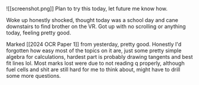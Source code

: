 ![[screenshot.png]] Plan to try this today, let future me know how.

Woke up honestly shocked, thought today was a school day and cane downstairs to find brother on the VR. Got up with no scrolling or anything today, feeling pretty good.

Marked [[2024 OCR Paper 1]] from yesterday, pretty good. Honestly I'd forgotten how easy most of the topics on it are, just some pretty simple algebra for calculations, hardest part is probably drawing tangents and best fit lines lol. Most marks lost were due to not reading q properly, although fuel cells and shit are still hard for me to think about, might have to drill some more questions.

